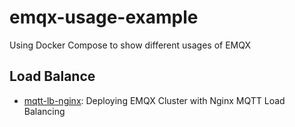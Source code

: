 # emqx-usage-example

Using Docker Compose to show different usages of EMQX

## Load Balance

- [mqtt-lb-nginx](./mqtt-lb-nginx/README.md): Deploying EMQX Cluster with Nginx MQTT Load Balancing
